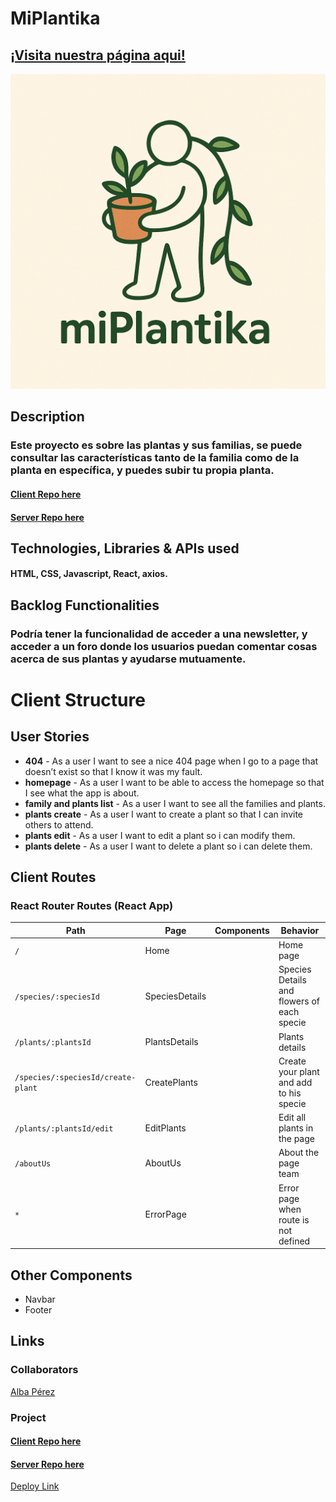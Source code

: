 # MiPlantika

## [¡Visita nuestra página aqui!](mi-plantika.netlify.app)

![App Logo](./public/miplantika.png)

## Description

### Este proyecto es sobre las plantas y sus familias, se puede consultar las características tanto de la familia como de la planta en específica, y puedes subir tu propia planta.

#### [Client Repo here](https://github.com/Albaperez26/MiPlantika-client)

#### [Server Repo here](https://github.com/Albaperez26/MiPlantika-server)

## Technologies, Libraries & APIs used

#### HTML, CSS, Javascript, React, axios.

## Backlog Functionalities

### Podría tener la funcionalidad de acceder a una newsletter, y acceder a un foro donde los usuarios puedan comentar cosas acerca de sus plantas y ayudarse mutuamente.

# Client Structure

## User Stories

- **404** - As a user I want to see a nice 404 page when I go to a page that doesn’t exist so that I know it was my fault.
- **homepage** - As a user I want to be able to access the homepage so that I see what the app is about.
- **family and plants list** - As a user I want to see all the families and plants.
- **plants create** - As a user I want to create a plant so that I can invite others to attend.
- **plants edit** - As a user I want to edit a plant so i can modify them.
- **plants delete** - As a user I want to delete a plant so i can delete them.

## Client Routes

### React Router Routes (React App)

| Path                               | Page           | Components | Behavior                                   |
| ---------------------------------- | -------------- | ---------- | ------------------------------------------ |
| `/`                                | Home           |            | Home page                                  |
| `/species/:speciesId`              | SpeciesDetails |            | Species Details and flowers of each specie |
| `/plants/:plantsId`                | PlantsDetails  |            | Plants details                             |
| `/species/:speciesId/create-plant` | CreatePlants   |            | Create your plant and add to his specie    |
| `/plants/:plantsId/edit`           | EditPlants     |            | Edit all plants in the page                |
| `/aboutUs`                         | AboutUs        |            | About the page team                        |
| `*`                                | ErrorPage      |            | Error page when route is not defined       |

## Other Components

- Navbar
- Footer

## Links

### Collaborators

[Alba Pérez](https://github.com/Albaperez26)

### Project

#### [Client Repo here](https://github.com/Albaperez26/MiPlantika-client)

#### [Server Repo here](https://github.com/Albaperez26/MiPlantika-server)

[Deploy Link](mi-plantika.netlify.app)
